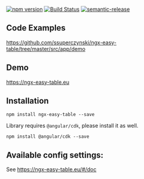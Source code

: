 [![npm version](https://badge.fury.io/js/ngx-easy-table.svg)](https://badge.fury.io/js/ngx-easy-table)
[![Build Status](https://travis-ci.org/ssuperczynski/ngx-easy-table.svg?branch=master)](https://travis-ci.org/ssuperczynski/ngx-easy-table)
[![semantic-release](https://img.shields.io/badge/%20%20%F0%9F%93%A6%F0%9F%9A%80-semantic--release-e10079.svg)](https://github.com/semantic-release/semantic-release)

## Code Examples
<a href="https://github.com/ssuperczynski/ngx-easy-table/tree/master/src/app/demo" target="_blank">
https://github.com/ssuperczynski/ngx-easy-table/tree/master/src/app/demo
</a>

## Demo

<a href="https://ngx-easy-table.eu" target="_blank">
https://ngx-easy-table.eu
</a>

## Installation

`npm install ngx-easy-table --save`

Library requires `@angular/cdk`, please install it as well.

`npm install @angular/cdk --save`

## Available config settings:

See https://ngx-easy-table.eu/#/doc
